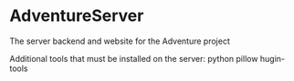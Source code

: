# AdventureServer
The server backend and website for the Adventure project

Additional tools that must be installed on the server:
python
pillow
hugin-tools
